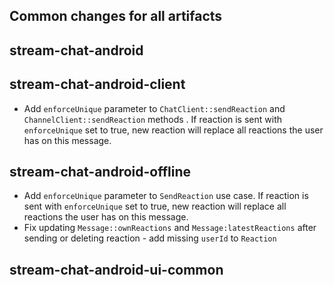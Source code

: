 ## Common changes for all artifacts

## stream-chat-android

## stream-chat-android-client
- Add `enforceUnique` parameter to `ChatClient::sendReaction` and `ChannelClient::sendReaction` methods .
If reaction is sent with `enforceUnique` set to true, new reaction will replace all reactions the user has on this message.

## stream-chat-android-offline
- Add `enforceUnique` parameter to `SendReaction` use case. If reaction is sent with `enforceUnique` set to true,
 new reaction will replace all reactions the user has on this message.
- Fix updating `Message::ownReactions` and `Message:latestReactions` after sending or deleting reaction - add missing `userId` to `Reaction`

## stream-chat-android-ui-common
